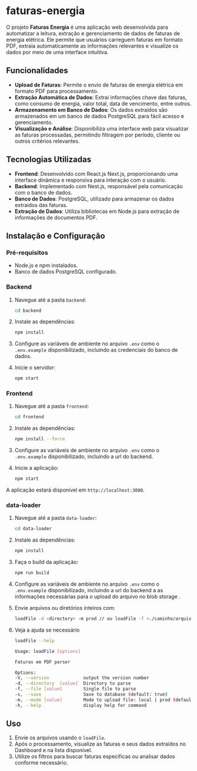 # faturas-energia

O projeto **Faturas Energia** é uma aplicação web desenvolvida para automatizar a leitura, extração e gerenciamento de dados de faturas de energia elétrica. Ele permite que usuários carreguem faturas em formato PDF, extraia automaticamente as informações relevantes e visualize os dados por meio de uma interface intuitiva.

## Funcionalidades

- **Upload de Faturas**: Permite o envio de faturas de energia elétrica em formato PDF para processamento.
- **Extração Automática de Dados**: Extrai informações chave das faturas, como consumo de energia, valor total, data de vencimento, entre outros.
- **Armazenamento em Banco de Dados**: Os dados extraídos são armazenados em um banco de dados PostgreSQL para fácil acesso e gerenciamento.
- **Visualização e Análise**: Disponibiliza uma interface web para visualizar as faturas processadas, permitindo filtragem por período, cliente ou outros critérios relevantes.

## Tecnologias Utilizadas

- **Frontend**: Desenvolvido com React.js Next.js, proporcionando uma interface dinâmica e responsiva para interação com o usuário.
- **Backend**: Implementado com Nest.js, responsável pela comunicação com o banco de dados.
- **Banco de Dados**: PostgreSQL, utilizado para armazenar os dados extraídos das faturas.
- **Extração de Dados**: Utiliza bibliotecas em Node.js para extração de informações de documentos PDF.

## Instalação e Configuração

### Pré-requisitos

- Node.js e npm instalados.
- Banco de dados PostgreSQL configurado.

### Backend

1. Navegue até a pasta `backend`:

   ```bash
   cd backend
   ```

2. Instale as dependências:

   ```bash
   npm install
   ```

3. Configure as variáveis de ambiente no arquivo `.env` como o `.env.example` disponibilizado, incluindo as credenciais do banco de dados.

4. Inicie o servidor:

   ```bash
   npm start
   ```

### Frontend

1. Navegue até a pasta `frontend`:

   ```bash
   cd frontend
   ```

2. Instale as dependências:

   ```bash
   npm install --force
   ```

3. Configure as variáveis de ambiente no arquivo `.env` como o `.env.example` disponibilizado, incluindo a url do backend.

4. Inicie a aplicação:

   ```bash
   npm start
   ```

A aplicação estará disponível em `http://localhost:3000`.

### data-loader

1. Navegue até a pasta `data-loader`:

   ```bash
   cd data-loader
   ```

2. Instale as dependências:

   ```bash
   npm install
   ```

3. Faça o build da aplicação:

   ```bash
   npm run build
   ```

4. Configure as variáveis de ambiente no arquivo `.env` como o `.env.example` disponibilizado, incluindo a url do backend a as informações necessárias para o upload do arquivo no blob storage .

5. Envie arquivos ou diretórios inteiros com:

   ```bash
   loadFile -d <directory> -m prod // ou loadFile -f <./caminho/arquivo> -m prod
   ```

6. Veja a ajuda se necessário

   ```bash
   loadFile --help
   ```

   ```bash
   Usage: loadFile [options]

   Faturas em PDF parser

   Options:
   -V, --version             output the version number
   -d, --directory  [value]  Directory to parse
   -f, --file [value]        Single file to parse
   -s, --save                Save to database (default: true)
   -m, --mode [value]        Mode to upload file: local | prod (default: "local")
   -h, --help                display help for command
   ```

## Uso

1. Envie os arquivos usando o `loadFile`.
2. Após o processamento, visualize as faturas e seus dados extraídos no Dashboard e na lista disponível.
3. Utilize os filtros para buscar faturas específicas ou analisar dados conforme necessário.
